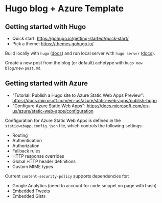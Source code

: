 # Hugo blog + Azure Template

## Getting started with Hugo

- Quick start: https://gohugo.io/getting-started/quick-start/
- Pick a theme: https://themes.gohugo.io/

Build locally with `hugo` ([docs](https://gohugo.io/commands/hugo/)) and run local server with `hugo server` ([docs](https://gohugo.io/commands/hugo_server/)).

Create a new post from the blog (or default) achetype with `hugo new blog/new-post.md`.

## Getting started with Azure

- "Tutorial: Publish a Hugo site to Azure Static Web Apps Preview": https://docs.microsoft.com/en-us/azure/static-web-apps/publish-hugo
- "Configure Azure Static Web Apps": https://docs.microsoft.com/en-us/azure/static-web-apps/configuration

Configuration for Azure Static Web Apps is defined in the `staticwebapp.config.json` file, which controls the following settings:

- Routing
- Authentication
- Authorization
- Fallback rules
- HTTP response overrides
- Global HTTP header definitions
- Custom MIME types

Current `content-security-policy` supports dependencies for:

- Google Analytics (need to account for code snippet on page with hash)
- Embedded Tweets
- Embedded Gists
